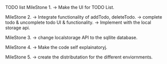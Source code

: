 TODO list
MileStone 1. 
-> Make the UI for TODO List. 

MileStone 2. 
-> Integrate functionality of addTodo, deleteTodo.
-> complete todo & uncomplete todo UI & functionality.
-> Implement with the local storage api. 

MileStone 3. 
-> change localstorage API to the sqllite database.

MileStone 4. 
-> Make the code self explainatoryj.  

MileStone 5. 
-> create the distributation for the different enviornments.
